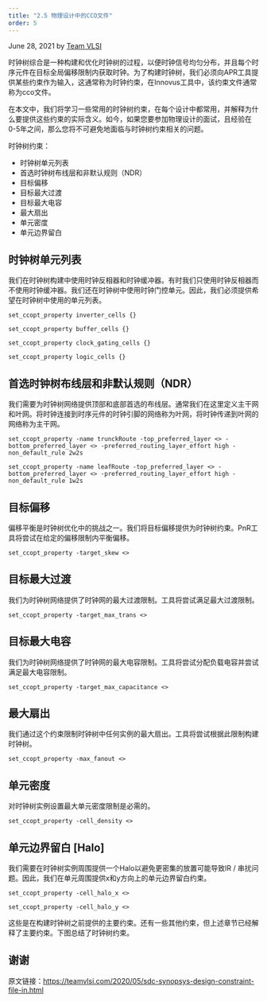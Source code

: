 ```yaml
---
title: "2.5 物理设计中的CCO文件"
order: 5
---
```


June 28, 2021 by [Team VLSI](https://teamvlsi.com/author/team-vlsi)

时钟树综合是一种构建和优化时钟树的过程，以便时钟信号均匀分布，并且每个时序元件在目标全局偏移限制内获取时钟。为了构建时钟树，我们必须向APR工具提供某些约束作为输入，这通常称为时钟约束，在Innovus工具中，该约束文件通常称为cco文件。

在本文中，我们将学习一些常用的时钟树约束，在每个设计中都常用，并解释为什么要提供这些约束的实际含义。如今，如果您要参加物理设计的面试，且经验在0-5年之间，那么您将不可避免地面临与时钟树约束相关的问题。

时钟树约束：
- 时钟树单元列表
- 首选时钟树布线层和非默认规则（NDR）
- 目标偏移
- 目标最大过渡
- 目标最大电容
- 最大扇出
- 单元密度
- 单元边界留白

## 时钟树单元列表 

我们在时钟树构建中使用时钟反相器和时钟缓冲器。有时我们只使用时钟反相器而不使用时钟缓冲器。我们还在时钟树中使用时钟门控单元。因此，我们必须提供希望在时钟树中使用的单元列表。

`set_ccopt_property inverter_cells {}`

`set_ccopt_property buffer_cells {}`

`set_ccopt_property clock_gating_cells {}`

`set_ccopt_property logic_cells {}`

## 首选时钟树布线层和非默认规则（NDR） 

我们需要为时钟树网络提供顶部和底部首选的布线层。通常我们在这里定义主干网和叶网。将时钟连接到时序元件的时钟引脚的网络称为叶网，将时钟传递到叶网的网络称为主干网。

`set_ccopt_property -name trunckRoute -top_preferred_layer <> -bottom_preferred_layer <> -preferred_routing_layer_effort high -non_default_rule 2w2s`

`set_ccopt_property -name leafRoute -top_preferred_layer <> -bottom_preferred_layer <> -preferred_routing_layer_effort high -non_default_rule 1w2s`

## 目标偏移 

偏移平衡是时钟树优化中的挑战之一。我们将目标偏移提供为时钟树约束。PnR工具将尝试在给定的偏移限制内平衡偏移。

`set_ccopt_property -target_skew <>`

## 目标最大过渡 

我们为时钟树网络提供了时钟网的最大过渡限制。工具将尝试满足最大过渡限制。

`set_ccopt_property -target_max_trans <>`

## 目标最大电容 

我们为时钟树网络提供了时钟网的最大电容限制。工具将尝试分配负载电容并尝试满足最大电容限制。

`set_ccopt_property -target_max_capacitance <>`

## 最大扇出 

我们通过这个约束限制时钟树中任何实例的最大扇出。工具将尝试根据此限制构建时钟树。

`set_ccopt_property -max_fanout <>`

## 单元密度 

对时钟树实例设置最大单元密度限制是必需的。

`set_ccopt_property -cell_density <>`

## 单元边界留白 [Halo]

我们需要在时钟树实例周围提供一个Halo以避免更密集的放置可能导致IR / 串扰问题。因此，我们在单元周围提供x和y方向上的单元边界留白约束。

`set_ccopt_property -cell_halo_x <>`

`set_ccopt_property -cell_halo_y <>`

这些是在构建时钟树之前提供的主要约束。还有一些其他约束，但上述章节已经解释了主要约束。下图总结了时钟树约束。

## 谢谢

原文链接：https://teamvlsi.com/2020/05/sdc-synopsys-design-constraint-file-in.html